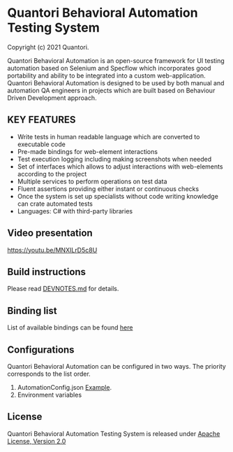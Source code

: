 # Quantori Behavioral Automation Testing System
Copyright (c) 2021 Quantori.

Quantori Behavioral Automation is an open-source framework for UI testing automation based on Selenium and Specflow which incorporates good portability and ability to be integrated into a custom web-application. Quantori Behavioral Automation is designed to be used by both manual and automation QA engineers in projects which are built based on Behaviour Driven Development approach.

## KEY FEATURES
* Write tests in human readable language which are converted to executable code
* Pre-made bindings for web-element interactions
* Test execution logging including making screenshots when needed
* Set of interfaces which allows to adjust interactions with web-elements according to the project
* Multiple services to perform operations on test data
* Fluent assertions providing either instant or continuous checks
* Once the system is set up specialists without code writing knowledge can crate automated tests
* Languages: C# with third-party libraries

## Video presentation
https://youtu.be/MNXILrD5c8U

## Build instructions
Please read [DEVNOTES.md](DEVNOTES.md) for details.

## Binding list
List of available bindings can be found [here](BINDINGS.md)

## Configurations
Quantori Behavioral Automation can be configured in two ways. The priority corresponds to the list order.
1. AutomationConfig.json [Example](Behavioral.Automation.DemoBindings/AutomationConfig.json).
2. Environment variables

## License
Quantori Behavioral Automation Testing System is released under [Apache License, Version 2.0](LICENSE)
